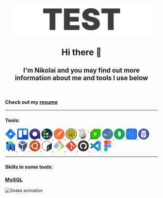 <!---->

<p align="center"> <a href="https://github.com/nikolaiqa"><img  alt="Logo" title="Test hard - go QA" height="100" src="./Sourses/Logo.gif"/> </a> </p>


<h1 align="center"> Hi there 👋 </h1>

<h2 align="center"> I'm Nikolai and you may find out more information about me and tools I use below </h2>
 
 <br>
 
<h3 align="left"> Сheck out my <a href="https://drive.google.com/file/d/13ccjGmmKePU6CzG8RiyijSYLzqPSi40-/view?usp=share_link" title="ru-version" target="_blank"> resume </a> </h3>

---

<h3 align="left"> Tools: </h3>

<p align="left"> <a href="https://github.com/nikolaiqa"><img  alt="Jira" title="Jira" width="36" height="36" src="./Sourses/Jira.svg"/> </a> <a href="https://github.com/nikolaiqa"><img  alt="Trello" title="Trello" width="36" height="36" src="./Sourses/Trello.svg"/> </a> <a href="https://github.com/nikolaiqa"><img  alt="Qase" title="Qase" width="36" height="36" src="./Sourses/Qase.png"/> </a> <a href="https://github.com/nikolaiqa"><img  alt="TestRail" title="TestRail" width="36" height="36" src="./Sourses/TestRail.png"/> </a> <a href="https://github.com/nikolaiqa"><img  alt="Postman" title="Postman" width="36" height="36" src="./Sourses/Postman.svg"/> </a> <a href="https://github.com/nikolaiqa"><img  alt="SoapUI" title="SoapUI" width="36" height="36" src="./Sourses/SoapUI.svg"/> </a> <a href="https://github.com/nikolaiqa"><img  alt="Charles Proxy" title="Charles Proxy" width="36" height="36" src="./Sourses/Charles Proxy.svg"/> </a> <a href="https://github.com/nikolaiqa"><img  alt="Fiddler" title="Fiddler" width="36" height="36"  src="./Sourses/Fiddler.png"/> </a> <a href="https://github.com/nikolaiqa/MySQL"><img  alt="MySQL" title="MySQL" width="36" height="36" src="./Sourses/MySQL.png"/> </a> <a href="https://github.com/nikolaiqa"><img  alt="MongoDB" title="MongoDB" width="36" height="36" src="./Sourses/MongoDB.svg"/> </a> <a href="https://github.com/nikolaiqa"><img  alt="DevTools" title="DevTools" width="36" height="36" src="./Sourses/DevTools.png"/> </a> <a href="https://github.com/nikolaiqa"><img  alt="ADB" title="ADB" width="36" height="36" src="./Sourses/ADB.png"/> </a> <a href="https://github.com/nikolaiqa"><img  alt="Android Studio" title="Android Studio" width="36" height="36" src="./Sourses/AndroidStudio.svg"/> </a> <a href="https://github.com/nikolaiqa"><img  alt="VirtualBox" title="VirtualBox" width="36" height="36" src="./Sourses/VirtualBox.svg"/> </a> <a href="https://github.com/nikolaiqa/Ubuntu/blob/main/Task%201%20(pwd%2C%20ls%2C%20mkdir%2C%20mv%2C%20rm).md"><img  alt="Ubuntu" title="Ubuntu" width="36" height="36" src="./Sourses/Ubuntu.svg"/> </a> <a href="https://github.com/nikolaiqa/Ubuntu/blob/main/Task%202%20(echo%2C%20nano%2C%20cat%2C%20vim%2C%20grep).md"><img  alt="Bash" title="Bash" width="36" height="36" src="./Sourses/Bash.svg"/> </a> <a href="https://github.com/nikolaiqa"><img  alt="Git Bash" title="Git Bash" width="36" height="36" src="./Sourses/GitBash.svg"/> </a> <a href="https://github.com/nikolaiqa"><img  alt="Git" title="Git" width="36" height="36" src="./Sourses/Git.svg"/> </a> <a href="https://github.com/nikolaiqa?tab=repositories"><img  alt="GitHub" title="GitHub" width="36" height="36" src="./Sourses/Github.png"/> </a> <a href="https://github.com/nikolaiqa"><img  alt="VS Code" title="VS Code" width="36" height="36" src="./Sourses/VScode.svg"/> </a> <a href="https://github.com/nikolaiqa"><img  alt="Figma" title="Figma" width="36" height="36" src="./Sourses/Figma.svg"/> </a> </p>

---

<h3 align="left"> Skills in some tools: </h3>

<h3 align="left"> <a href="https://github.com/nikolaiqa/MySQL" title="Click to jump" target="_blank"> MySQL </a> </h3>






















![Snake animation](https://github.com/thepiyushmalhotra/thepiyushmalhotra/blob/output/github-contribution-grid-snake.svg)
